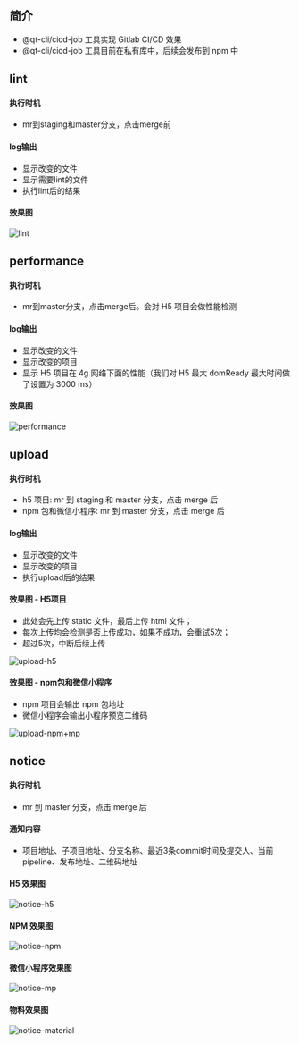 ## 简介

- @qt-cli/cicd-job 工具实现 Gitlab CI/CD 效果
- @qt-cli/cicd-job 工具目前在私有库中，后续会发布到 npm 中

## lint

#### 执行时机

- mr到staging和master分支，点击merge前

#### log输出

- 显示改变的文件
- 显示需要lint的文件
- 执行lint后的结果

#### 效果图

![lint](./images/6.png)

## performance

#### 执行时机

- mr到master分支，点击merge后。会对 H5 项目会做性能检测

#### log输出

- 显示改变的文件
- 显示改变的项目
- 显示 H5 项目在 4g 网络下面的性能（我们对 H5 最大 domReady 最大时间做了设置为 3000 ms）

#### 效果图

![performance](./images/7.png)

## upload

#### 执行时机

- h5 项目: mr 到 staging 和 master 分支，点击 merge 后
- npm 包和微信小程序: mr 到 master 分支，点击 merge 后

#### log输出

- 显示改变的文件
- 显示改变的项目
- 执行upload后的结果

#### 效果图 - H5项目

- 此处会先上传 static 文件，最后上传 html 文件；
- 每次上传均会检测是否上传成功，如果不成功，会重试5次；
- 超过5次，中断后续上传

![upload-h5](./images/8.png)

#### 效果图 - npm包和微信小程序

- npm 项目会输出 npm 包地址
- 微信小程序会输出小程序预览二维码

![upload-npm+mp](./images/9.png)

## notice

#### 执行时机

- mr 到 master 分支，点击 merge 后

#### 通知内容

- 项目地址、子项目地址、分支名称、最近3条commit时间及提交人、当前pipeline、发布地址、二维码地址

#### H5 效果图

![notice-h5](./images/10.png)

#### NPM 效果图

![notice-npm](./images/11.png)

#### 微信小程序效果图

![notice-mp](./images/12.png)

#### 物料效果图

![notice-material](./images/13.png)
